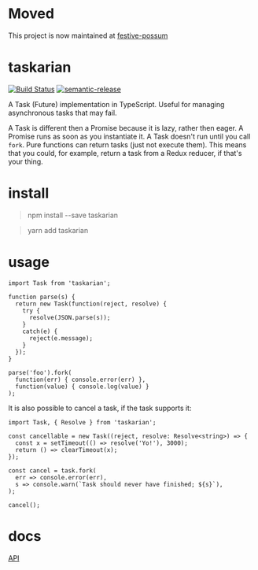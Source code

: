 # Moved
This project is now maintained at [festive-possum](https://github.com/kofno/festive-possum/tree/main/packages/taskarian)

# taskarian

[![Build Status](https://travis-ci.org/kofno/taskarian.svg?branch=master)](https://travis-ci.org/kofno/taskarian)
[![semantic-release](https://img.shields.io/badge/%20%20%F0%9F%93%A6%F0%9F%9A%80-semantic--release-e10079.svg?style=plastic)](https://github.com/semantic-release/semantic-release)

A Task (Future) implementation in TypeScript. Useful for managing asynchronous tasks
that may fail.

A Task is different then a Promise because it is lazy, rather then eager. A Promise
runs as soon as you instantiate it. A Task doesn't run until you call `fork`.
Pure functions can return tasks (just not execute them). This means that you
could, for example, return a task from a Redux reducer, if that's your thing.

# install

> npm install --save taskarian

> yarn add taskarian

# usage

    import Task from 'taskarian';

    function parse(s) {
      return new Task(function(reject, resolve) {
        try {
          resolve(JSON.parse(s));
        }
        catch(e) {
          reject(e.message);
        }
      });
    }

    parse('foo').fork(
      function(err) { console.error(err) },
      function(value) { console.log(value) }
    );

It is also possible to cancel a task, if the task supports it:

    import Task, { Resolve } from 'taskarian';

    const cancellable = new Task((reject, resolve: Resolve<string>) => {
      const x = setTimeout(() => resolve('Yo!'), 3000);
      return () => clearTimeout(x);
    });

    const cancel = task.fork(
      err => console.error(err),
      s => console.warn(`Task should never have finished; ${s}`),
    );

    cancel();

# docs

[API](https://kofno.github.io/taskarian)

